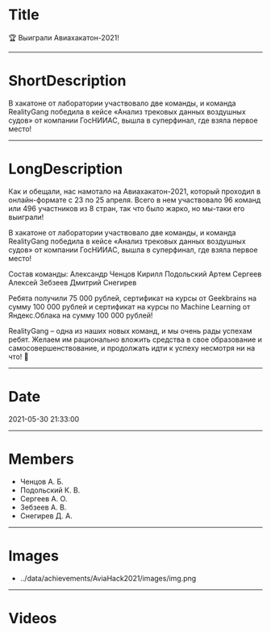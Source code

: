 # Title

🏆 Выиграли Авиахакатон-2021!

---

# ShortDescription

В хакатоне от лаборатории участвовало две команды, и команда RealityGang победила в кейсе «Анализ трековых данных
воздушных судов» от компании ГосНИИАС, вышла в суперфинал, где взяла первое место!

---

# LongDescription

Как и обещали, нас намотало на Авиахакатон-2021, который проходил в онлайн-формате с 23 по 25 апреля. Всего в нем
участвовало 96 команд или 496 участников из 8 стран, так что было жарко, но мы-таки его выиграли!

В хакатоне от лаборатории участвовало две команды, и команда RealityGang победила в кейсе «Анализ трековых данных
воздушных судов» от компании ГосНИИАС, вышла в суперфинал, где взяла первое место!

Состав команды:
Александр Ченцов
Кирилл Подольский
Артем Сергеев
Алексей Зебзеев
Дмитрий Снегирев

Ребята получили 75 000 рублей, сертификат на курсы от Geekbrains на сумму 100 000 рублей и сертификат на курсы по
Machine Learning от Яндекс.Облака на сумму 100 000 рублей!

RealityGang – одна из наших новых команд, и мы очень рады успехам ребят. Желаем им рационально вложить средства в свое
образование и самосовершенствование, и продолжать идти к успеху несмотря ни на что! 🤗

---

# Date

2021-05-30 21:33:00

---

# Members

- Ченцов А. Б.
- Подольский К. В.
- Сергеев А. О.
- Зебзеев А. В.
- Снегирев Д. А.

---

# Images

- ../data/achievements/AviaHack2021/images/img.png

---

# Videos
